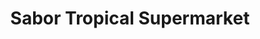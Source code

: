 ---
title: "Sabor Tropical Supermarket"
url: /west-miami/sabor-tropical-supermarket/
shop: supermarket
---